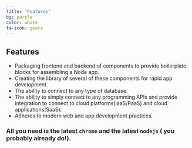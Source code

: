 ```yaml
---
title: "Features"
bg: purple
color: white
fa-icon: gears
---
```


## Features
- Packaging frontend and backend of components to provide boilerplate blocks for assembling a Node app.
- Creating the library of several of these components for rapid app development.
- The ability to connect to any type of database.
- The ability to simply connect to any programming APIs and provide integration to connect to cloud platforms(IaaS/PaaS) and cloud applications(SaaS).
- Adheres to modern web and app development practices.



### All you need is the latest `chrome` and the latest `nodejs` ( you probably already do!). 

